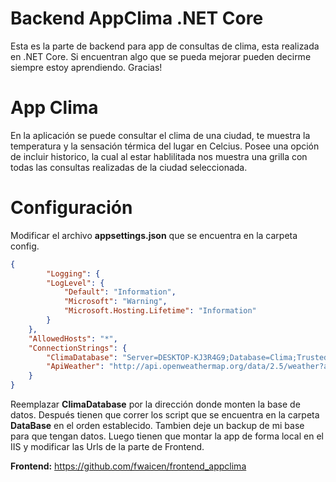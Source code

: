 # Backend AppClima .NET Core

Esta es la parte de backend para app de consultas de clima, esta realizada en .NET Core.
Si encuentran algo que se pueda mejorar pueden decirme siempre estoy aprendiendo.
Gracias!

# App Clima
En la aplicación se puede consultar el clima de una ciudad, te muestra la temperatura y la sensación térmica del lugar en Celcius.
Posee una opción de incluir historico, la cual al estar hablilitada nos muestra una grilla con todas las consultas realizadas de la ciudad seleccionada.

# Configuración

Modificar el archivo **appsettings.json** que se encuentra en la carpeta config.
```JSON
{
		"Logging": {
		"LogLevel": {
			"Default": "Information",
			"Microsoft": "Warning",
			"Microsoft.Hosting.Lifetime": "Information"
		}
	},
	"AllowedHosts": "*",
	"ConnectionStrings": {
		"ClimaDatabase": "Server=DESKTOP-KJ3R4G9;Database=Clima;Trusted_Connection=True;",
		"ApiWeather": "http://api.openweathermap.org/data/2.5/weather?appid=39cc7c49d8f126ff2d359609ff3d7a16&units=metric&lang=es"
	}
}
```
Reemplazar **ClimaDatabase** por la dirección donde monten la base de datos.
Después tienen que correr los script que se encuentra en la carpeta **DataBase** en el orden establecido.
Tambien deje un backup de mi base para que tengan datos.
Luego tienen que montar la app de forma local en el IIS y modificar las Urls de la parte de Frontend.

**Frontend:** https://github.com/fwaicen/frontend_appclima

